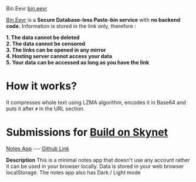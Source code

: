 Bin.Eevr
[bin.eevr](bin.eevr/)

[Bin.Eevr](bin.eevr/) is a **Secure Database-less Paste-bin service** with **no backend code.** Information is stored in the link only, therefore :

**1. The data cannot be deleted**  
**2. The data cannot be censored**  
**3. The links can be opened in any mirror**  
**4. Hosting server cannot access your data**  
**5. Your data can be accessed as long as you have the link**

# How it works?

It compresses whole text using LZMA algorithm, encodes it in Base64 and puts it after `#` in the URL section.

# Submissions for [**Build on Skynet** ](https://gitcoin.co/issue/NebulousLabs/Skynet-Hive/6/100023461)

[Notes App](https://siasky.net/DABQUmB_Qs1mS6ygTZ9j2xuIi_UntdZ9_EBMq8fhvxPHlQ/) --- [Github Link](https://github.com/saumyabratadutt/mini-notes-app)

**Description**
This is a minimal notes app that doesn't use any account rather it can be used in your browser locally. Data is stored in your web browser localStorage. The notes app also has Dark / Light mode
